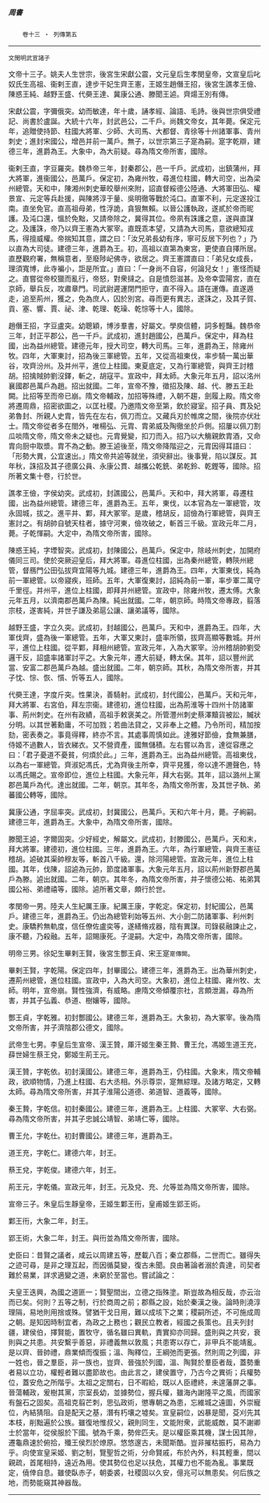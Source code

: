 

##### 周書
　　`卷十三 ‧ 列傳第五`

* * *

`文閔明武宣諸子`

文帝十三子。姚夫人生世宗，後宮生宋獻公震，文元皇后生孝閔皇帝，文宣皇后叱奴氏生高祖、衞剌王直，達步干妃生齊王憲，王姬生趙僭王招，後宮生譙孝王儉、陳惑王純、越野王盛、代奰王達、冀康公通、滕聞王逌。齊煬王別有傳。

宋獻公震，字彌俄突。幼而敏達，年十歲，誦孝經、論語、毛詩。後與世宗俱受禮記、尚書於盧誕。大統十六年，封武邑公，二千戶。尚魏文帝女，其年薨。保定元年，追贈使持節、柱國大將軍、少師、大司馬、大都督、青徐等十州諸軍事、青州刺史；進封宋國公，增邑并前一萬戶。無子，以世宗第三子寔為嗣。寔字乾辯，建德三年，進爵為王。大象中，為大前疑。尋為隋文帝所害，國除。

衞剌王直，字豆羅突。魏恭帝三年，封秦郡公，邑一千戶。武成初，出鎮蒲州，拜大將軍，進衞國公，邑萬戶。保定初，為雍州牧，尋進位柱國，轉大司空，出為梁州總管。天和中，陳湘州刺史華皎舉州來附，詔直督綏德公陸通、大將軍田弘、權景宣、元定等兵赴援，與陳將淳于量、吳明徹等戰於沌口。直軍不利，元定遂投江南。直坐免官。直高祖母弟，性浮詭，貪狠無賴。以晉公護執政，遂貳於帝而昵護。及沌口還，慍於免黜，又請帝除之，冀得其位。帝夙有誅護之意，遂與直謀之。及護誅，帝乃以齊王憲為大冢宰。直既乖本望，又請為大司馬，意欲總知戎馬，得擅威權。帝揣知其意，謂之曰：「汝兄弟長幼有序，寧可反居下列也？」乃以直為大司徒。建德三年，進爵為王。初，高祖以直第為東宮，更使直自擇所居。直歷觀府署，無稱意者，至廢陟屺佛寺，欲居之。齊王憲謂直曰：「弟兒女成長，理須寬博，此寺褊小，詎是所宜。」直曰：「一身尚不自容，何論兒女！」憲怪而疑之。直嘗從帝校獵而亂行，帝怒，對衆撻之。自是憤怨滋甚。及帝幸雲陽宮，直在京師，舉兵反，攻肅章門。司武尉遲運閉門拒守，直不得入。語在運傳。直遂遁走，追至荊州，獲之，免為庶人，囚於別宮。尋而更有異志，遂誅之，及其子賀、貢、塞、響、賈、祕、津、乾理、乾璪、乾悰等十人，國除。

趙僭王招，字豆盧突。幼聰穎，博涉羣書，好屬文。學庾信體，詞多輕豔。魏恭帝三年，封正平郡公，邑一千戶。武成初，進封趙國公，邑萬戶。保定中，拜為柱國，出為益州總管。建德元年，授大司空，轉大司馬。三年，進爵為王，除雍州牧。四年，大軍東討，招為後三軍總管。五年，又從高祖東伐，率步騎一萬出華谷，攻齊汾州。及并州平，進位上柱國。東夏底定，又為行軍總管，與齊王討稽胡。招擒賊帥劉沒鐸，斬之，胡寇平。宣政中，拜太師。大象元年五月，詔以洺州襄國郡邑萬戶為趙。招出就國。二年，宣帝不豫，徵招及陳、越、代、滕五王赴闕。比招等至而帝已崩。隋文帝輔政，加招等殊禮，入朝不趨，劍履上殿。隋文帝將遷周鼎，招密欲圖之，以匡社稷。乃邀隋文帝至第，飲於寢室。招子員、貫及妃弟魯封、所親人史胄，皆先在左右，佩刀而立。又藏兵刃於帷席之間，後院亦伏壯士。隋文帝從者多在閤外，唯楊弘、元胄、胄弟威及陶徹坐於戶側。招屢以佩刀割瓜啖隋文帝，隋文帝未之疑也。元胄覺變，扣刀而入。招乃以大觴親飲胄酒，又命胄向厨中取漿。胄不為之動。滕王逌後至，隋文帝降階迎之，元胄因得耳語曰：「形勢大異，公宜速出。」隋文帝共逌等就坐，須臾辭出。後事覺，陷以謀反。其年秋，誅招及其子德廣公員、永康公貫、越攜公乾銑、弟乾鈴、乾鏗等，國除。招所著文集十卷，行於世。

譙孝王儉，字侯幼突。武成初，封譙國公，邑萬戶。天和中，拜大將軍，尋遷柱國，出為益州總管。建德三年，進爵為王。五年，東伐，以本官為左一軍總管，攻永固城，拔之。進平并、鄴，拜大冢宰。是歲，稽胡反，詔儉為行軍總管，與齊王憲討之。有胡帥自號天柱者，據守河東，儉攻破之，斬首三千級。宣政元年二月，薨。子乾惲嗣。大定中，為隋文帝所害，國除。

陳惑王純，字堙智突。武成初，封陳國公，邑萬戶。保定中，除岐州刺史，加開府儀同三司。使於突厥迎皇后，拜大將軍。尋進位柱國，出為秦州總管，轉陝州總管，督鴈門公田弘拔齊宜陽等九城。建德三年，進爵為王。四年，大軍東伐，純為前一軍總管。以帝寢疾，班師。五年，大軍復東討，詔純為前一軍，率步軍二萬守千里徑。并州平，進位上柱國，即拜并州總管。宣政中，除雍州牧，遷太傅。大象元年五月，以濟南郡邑萬戶為陳。純出就國。二年，朝京師。時隋文帝專政，翦落宗枝，遂害純，并世子謙及弟扈公讓、讓弟議等，國除。

越野王盛，字立久突。武成初，封越國公，邑萬戶。天和中，進爵為王。四年，大軍伐齊，盛為後一軍總管。五年，大軍又東討，盛率所領，拔齊高顯等數城。并州平，進位上柱國。從平鄴，拜相州總管。宣政元年，入為大冢宰。汾州稽胡帥劉受邏干反，詔盛率諸軍討平之。大象元年，遷大前疑，轉太保。其年，詔以豐州武當、安富二郡邑萬戶為越。盛出就國。二年，朝京師。其秋，為隋文帝所害，并其子忱、悰、恢、懫、忻等五人，國除。

代奰王達，字度斤突。性果決，善騎射。武成初，封代國公，邑萬戶。天和元年，拜大將軍、右宮伯，拜左宗衞。建德初，進位柱國，出為荊淮等十四州十防諸軍事、荊州刺史。在州有政績，高祖手敕褒美之。所管灃州刺史蔡澤黷貨被訟，贓狀分明。以其世著勳庸，不可加戮；若曲法貸之，又非奉上之體。乃令所司，精加按劾，密表奏之。事竟得釋，終亦不言。其處事周慎如此。達雅好節儉，食無兼膳，侍姬不過數人，皆衣綈衣。又不營資產，國無儲積。左右嘗以為言，達從容應之曰：「君子憂道不憂貧，何煩於此。」三年，進爵為王。出為益州總管。高祖東伐，以為右一軍總管。齊淑妃馮氏，尤為齊後主所幸，齊平見獲，帝以達不邇聲色，特以馮氏賜之。宣帝即位，進位上柱國。大象元年，拜大右弼。其年，詔以潞州上黨郡邑萬戶為代。達出就國。二年，朝京。其年冬，為隋文帝所害，及其世子執、弟蕃國公轉等，國除。

冀康公通，字屈率突。武成初，封冀國公，邑萬戶。天和六年十月，薨。子絢嗣。建德三年，進爵為王。大象中，為隋文帝所害，國除。

滕聞王逌，字爾固突。少好經史，解屬文。武成初，封滕國公，邑萬戶。天和末，拜大將軍。建德初，進位柱國。三年，進爵為王。六年，為行軍總管，與齊王憲征稽胡。逌破其渠帥穆友等，斬首八千級。還，除河陽總管。宣政元年，進位上柱國。其年，伐陳，詔逌為元帥，節度諸軍事。大象元年五月，詔以荊州新野郡邑萬戶為滕。逌出就國。二年，朝京。其年冬，為隋文帝所害，并子懷德公祐、祐弟箕國公裕、弟禮禧等，國除。逌所著文章，頗行於世。

孝閔帝一男。陸夫人生紀厲王康。紀厲王康，字乾定。保定初，封紀國公，邑萬戶。建德三年，進爵為王。仍出為總管利始等五州、大小劍二防諸軍事、利州刺史。康驕矜無軌度，信任僚佐盧奕等，遂繕脩戎器，陰有異謀。司錄裴融諫止之，康不聽，乃殺融。五年，詔賜康死。子湜嗣。大定中，為隋文帝所害，國除。

明帝三男。徐妃生畢剌王賢，後宮生酆王貞、宋王寔`寔傳闕`。

畢剌王賢，字乾陽。保定四年，封畢國公。建德三年，進爵為王。出為華州刺史，遷荊州總管，進位柱國。宣政中，入為大司空。大象初，進位上柱國、雍州牧、太師。明年，宣帝崩。賢性強濟，有威略。慮隋文帝傾覆宗社，言頗泄漏，尋為所害，并其子弘義、恭道、樹孃等，國除。

酆王貞，字乾雅。初封酆國公。建德三年，進爵為王。大象初，為大冢宰。後為隋文帝所害，并子濟陰郡公德文，國除。

武帝生七男。李皇后生宣帝、漢王贊，厙汗姬生秦王贄、曹王允，馮姬生道王充，薛世婦生蔡王兌，鄭姬生荊王元。

漢王贊，字乾依。初封漢國公。建德三年，進爵為王，仍柱國。大象末，隋文帝輔政，欲順物情，乃進上柱國、右大丞相。外示尊崇，寔無綜理。及諸方略定，又轉太師。尋為隋文帝所害，并其子淮陽公道德、弟道智、道義等，國除。

秦王贄，字乾信。初封秦國公。建德三年，進爵為王。上柱國、大冢宰、大右弼。尋為隋文帝所害，并其子忠誠公靖智、弟靖仁等，國除。

曹王允，字乾仕。初封曹國公。建德三年，進爵為王。

道王充，字乾仁。建德六年，封王。

蔡王兌，字乾俊。建德六年，封王。

荊王元，字乾儀。宣政元年，封王。元及兌、充、允等並為隋文帝所害，國除。

宣帝三子。朱皇后生靜皇帝，王姬生鄴王衎，皇甫姬生郢王術。

鄴王衎，大象二年，封王。

郢王術，大象二年，封王。與衎並為隋文帝所害，國除。

史臣曰：昔賢之議者，咸云以周建五等，歷載八百；秦立郡縣，二世而亡。雖得失之迹可尋，是非之理互起，而因循莫變，復古未聞。良由著論者溺於貴達，司契者難於易業，詳求適變之道，未窮於至當也。嘗試論之：

夫皇王迭興，為國之道匪一；賢聖間出，立德之指殊塗。斯豈故為相反哉，亦云治而已矣。何則？五等之制，行於商周之前；郡縣之設，始於秦漢之後。論時則澆淳理隔，易地則用捨或殊。譬猶干戈日用，難以成垓下之業；稷嗣所述，不可施成周之朝。是知因時制宜者，為政之上務也；觀民立教者，經國之長策也。且夫列封疆，建侯伯，擇賢能，置牧守，循名雖曰異軌，責實抑亦同歸。盛則與之共安，衰則與之共患。共安繫乎善惡，非禮義無以敦風；共患寄以存亡，非甲兵不能靖亂。是以齊、晉帥禮，鼎業傾而復振；溫、陶釋位，王綱弛而更張。然則周之列國，非一姓也，晉之羣臣，非一族也，豈齊、晉強於列國，溫、陶賢於羣臣者哉，蓋勢重者易以立功，權輕者難以盡節故也。由此言之，建侯置守，乃古今之異術；兵權勢位，蓋安危之所階乎。太祖之定關右，日不暇給，既以人臣禮終，未遑藩屏之事。晉蕩輔政，爰樹其黨，宗室長幼，並據勢位，握兵權，雖海內謝隆平之風，而國家有盤石之固矣。高祖克翦芒刺，思弘政術，懲專朝之為患，忘維城之遠圖，外崇寵位，內結猜阻。自是配天之基，潛有朽壤之墟矣。宣皇嗣位，凶暴是聞，芟刈先其本枝，削黜遍於公族。雖復地惟叔父，親則同生，文能附衆，武能威敵，莫不謝卿士於當年，從侯服於下國。號為千乘，勢侔匹夫。是以權臣乘其機，謀士因其隙，遷龜鼎速於俯拾，殲王侯烈於燎原。悠悠邃古，未聞斯酷。豈非摧枯振朽，易為力乎。向使宣皇采姬、劉之制，覽聖哲之術，分命賢戚，布於內外，料其輕重，間以親疏，首尾相持，遠近為用。使其勢位也足以扶危，其權力也不能為亂。事業既定，僥倖自息。雖使臥赤子，朝委裘，社稷固以久安，億兆可以無患矣。何后族之地，而勢能窺其神器哉。

* * *

